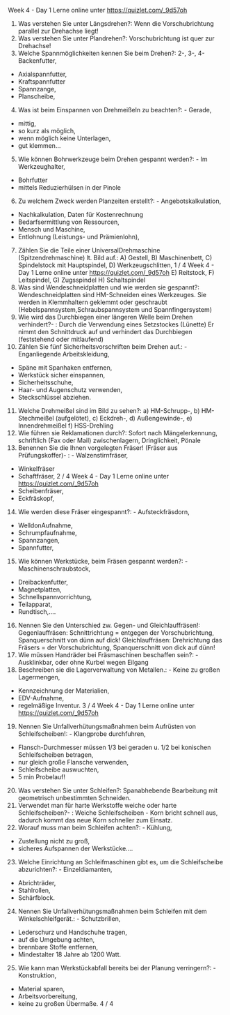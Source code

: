 Week 4 - Day 1
Lerne online unter https://quizlet.com/_9d57oh
1. Was verstehen Sie unter Längsdrehen?: Wenn die Vorschubrichtung parallel
zur Drehachse liegt!
2. Was verstehen Sie unter Plandrehen?: Vorschubrichtung ist quer zur
Drehachse!
3. Welche Spannmöglichkeiten kennen Sie beim Drehen?: 2-,
3-,
4-Backenfutter,
- Axialspannfutter,
- Kraftspannfutter
- Spannzange,
- Planscheibe,
4. Was ist beim Einspannen von Drehmeißeln zu beachten?: - Gerade,
- mittig,
- so kurz als möglich,
- wenn möglich keine Unterlagen,
- gut klemmen...
5. Wie können Bohrwerkzeuge beim Drehen gespannt werden?: - Im
Werkzeughalter,
- Bohrfutter
- mittels Reduzierhülsen in der Pinole
6. Zu welchem Zweck werden Planzeiten erstellt?: - Angebotskalkulation,
- Nachkalkulation, Daten für Kostenrechnung
- Bedarfsermittlung von Ressourcen,
- Mensch und Maschine,
- Entlohnung (Leistungs- und Prämienlohn),
7. Zählen Sie die Teile einer UniversalDrehmaschine (Spitzendrehmaschine)
lt. Bild auf.: A) Gestell,
B) Maschinenbett,
C) Spindelstock mit Hauptspindel,
D) Werkzeugschlitten,
1 / 4
Week 4 - Day 1
Lerne online unter https://quizlet.com/_9d57oh
E) Reitstock,
F) Leitspindel,
G) Zugsspindel
H) Schaltspindel
8. Was sind Wendeschneidplatten und wie werden sie gespannt?: Wendeschneidplatten sind HM-Schneiden eines Werkzeuges.
Sie werden in Klemmhaltern geklemmt oder geschraubt
(Hebelspannsystem,Schraubspannsystem und Spannfingersystem)
9. Wie wird das Durchbiegen einer längeren Welle beim Drehen verhindert?-
: Durch die Verwendung eines Setzstockes (Lünette)
Er nimmt den Schnittdruck auf und verhindert das Durchbiegen
(feststehend oder mitlaufend)
10. Zählen Sie fünf Sicherheitsvorschriften beim Drehen auf.: - Enganliegende
Arbeitskleidung,
- Späne mit Spanhaken entfernen,
- Werkstück sicher einspannen,
- Sicherheitsschuhe,
- Haar- und Augenschutz verwenden,
- Steckschlüssel abziehen.
11. Welche Drehmeißel sind im Bild zu sehen?: a) HM-Schrupp-,
b) HM-Stechmeißel (aufgelötet),
c) Eckdreh-,
d) Außengewinde-,
e) Innendrehmeißel
f) HSS-Drehling
12. Wie führen sie Reklamationen durch?: Sofort nach Mängelerkennung,
schriftlich (Fax oder Mail) zwischenlagern, Dringlichkeit, Pönale
13. Benennen Sie die Ihnen vorgelegten Fräser! (Fräser aus Prüfungskoffer)-
: - Walzenstirnfräser,
- Winkelfräser
- Schaftfräser,
2 / 4
Week 4 - Day 1
Lerne online unter https://quizlet.com/_9d57oh
- Scheibenfräser,
- Eckfräskopf,
14. Wie werden diese Fräser eingespannt?: - Aufsteckfräsdorn,
- WelldonAufnahme,
- Schrumpfaufnahme,
- Spannzangen,
- Spannfutter,
15. Wie können Werkstücke, beim Fräsen gespannt werden?: - Maschinenschraubstock,
- Dreibackenfutter,
- Magnetplatten,
- Schnellspannvorrichtung,
- Teilapparat,
- Rundtisch,....
16. Nennen Sie den Unterschied zw. Gegen- und Gleichlauffräsen!: Gegenlauffräsen: Schnittrichtung = entgegen der Vorschubrichtung, Spanquerschnitt von
dünn auf dick!
Gleichlauffräsen: Drehrichtung das Fräsers = der Vorschubrichtung, Spanquerschnitt von dick auf dünn!
17. Wie müssen Handräder bei Fräsmaschinen beschaffen sein?: -
Ausklinkbar, oder ohne Kurbel wegen Eilgang
18. Beschreiben sie die Lagerverwaltung von Metallen.: - Keine zu großen
Lagermengen,
- Kennzeichnung der Materialien,
- EDV-Aufnahme,
- regelmäßige Inventur.
3 / 4
Week 4 - Day 1
Lerne online unter https://quizlet.com/_9d57oh
19. Nennen Sie Unfallverhütungsmaßnahmen beim Aufrüsten von Schleifscheiben!: - Klangprobe durchfuhren,
- Flansch-Durchmesser müssen 1/3 bei geraden u. 1/2 bei konischen Schleifscheiben betragen,
- nur gleich große Flansche verwenden,
- Schleifscheibe auswuchten,
- 5 min Probelauf!
20. Was verstehen Sie unter Schleifen?: Spanabhebende Bearbeitung mit
geometrisch unbestimmten Schneiden.
21. Verwendet man für harte Werkstoffe weiche oder harte Schleifscheiben?-
: Weiche Schleifscheiben - Korn bricht schnell aus, dadurch kommt das neue Korn
schneller zum Einsatz.
22. Worauf muss man beim Schleifen achten?: - Kühlung,
- Zustellung nicht zu groß,
- sicheres Aufspannen der Werkstücke....
23. Welche Einrichtung an Schleifmaschinen gibt es, um die Schleifscheibe
abzurichten?: - Einzeldiamanten,
- Abrichträder,
- Stahlrollen,
- Schärfblock.
24. Nennen Sie Unfallverhütungsmaßnahmen beim Schleifen mit dem
Winkelschleifgerät.: - Schutzbrillen,
- Lederschurz und Handschuhe tragen,
- auf die Umgebung achten,
- brennbare Stoffe entfernen,
- Mindestalter 18 Jahre ab 1200 Watt.
25. Wie kann man Werkstückabfall bereits bei der Planung verringern?: -
Konstruktion,
- Material sparen,
- Arbeitsvorbereitung,
- keine zu großen Übermaße.
4 / 4
